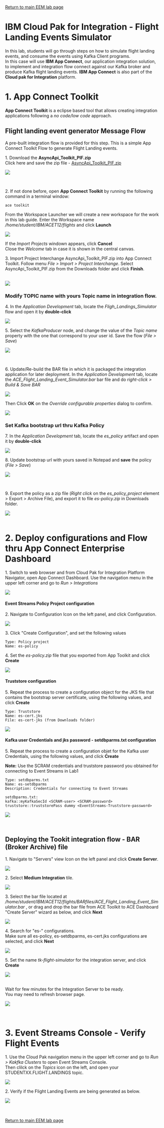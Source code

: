 
  [Return to main EEM lab page](../ReadMe.md#lab-abstracts)
  
  # IBM Cloud Pak for Integration - Flight Landing Events Simulator

  In this lab, students will go through steps on how to simulate flight landing events, and consume the events using Kafka Client programs. <br>
  In this case will use **IBM App Connect**, our application integration solution, to implement and integration flow connect against our Kafka broker and produce Kafka flight landing events. **IBM App Connect** is also part of the **Cloud pak for Integration** platform.


  # 1. App Connect Toolkit

  **App Connect Toolkit** is a eclipse based tool that allows creating integration applications following a *no code/low code* approach.

  ## Flight landing event generator Message Flow

  A pre-built integration flow is provided for this step. This is a simple App Connect Toolkit Flow to generate Flight Landing events.<br>

  1\. Download the **AsyncApi_Toolkit_PIF.zip** <br>
  Click here and save the zip file - [AsyncApi_Toolkit_PIF.zip](../source/project-interchange/AsyncApi_Toolkit_PIF.zip)

  ![](../images/ace-flight-landing-event-simulator.png)

  <br>

  2\. If not done before, open **App Connect Toolkit** by running the following command in a terminal window:

  ```
  ace toolkit

  ```

  From the Workspace Launcher we will create a new workspace for the work in this lab guide. Enter the Workspace name */home/student/IBM/ACET12/flights* and click **Launch**

  ![](../images/toolkit-launch-1.png)


  If the *Import Projects* windown appears, click **Cancel**<br/>
  Close the *Welcome* tab in case it is shown in the central canvas.


  3\. Import Project Interchange AsyncApi_Toolkit_PIF.zip into App Connect Toolkit. Follow menu *File > Import > Project Interchange*. Select AsyncApi_Toolkit_PIF.zip from the Downloads folder and click **Finish**.
  <br><br>

  ![](../images/toolkit-import-1.png)


  ### Modify TOPIC name with yours Topic name in integration flow.<br>

  4\. In the *Application Development* tab, locate the *Fligh_Landings_Simulator* flow and open it by **double-click**

  ![](../images/toolkit-openflow-1.png)

  5\. Select the *KafkaProducer* node, and change the value of the *Topic name* property with the one that correspond to your user id. Save the flow (*File > Save*)

  ![](../images/ace-fl-simulator-kafkatopic.png)

  <br>

  6\. Update/Re-build the BAR file in which it is packaged the integration application for later deployment. In the *Application Development* tab, locate the *ACE_Flight_Landing_Event_Simulator.bar* bar file and do *right-click > Build & Save BAR*

  ![](../images/toolkit-build-bar-1.png)

  Then Click **OK** on the *Override configurable properties* dialog to confirm.

  ![](../images/toolkit-build-bar-2.png)

  ### Set Kafka bootstrap url thru Kafka Policy

  7\. In the *Application Development* tab, locate the *es_policy* artifact and open it by **double-click**

  ![](../images/toolkit-open-policy-1.png)

  8\. Update bootstrap url with yours saved in  Notepad and **save** the policy (*File > Save*)

  ![](../images/ace-es-policy.png)

  <br>

  9\. Export the policy as a zip file (*Right click* on the *es_policy_project* element > Export > Archive File), and export it to file *es-policy.zip* in Downloads folder.


  ![](../images/ace-es-policy-export.png)
  <br><br>


  # 2. Deploy configurations and Flow thru App Connect Enterprise Dashboard

  1\. Switch to web browser and from Cloud Pak for Integration Platform Navigator, open App Connect Dashboard. Use the navigation menu in the upper left corner and go to *Run > Integrations*<br>

  ![](../images/cp4i-open-acedb-1.png)

  #### Event Streams Policy Project configuration
  2\. Navigate to Configuration Icon on the left panel, and click Configuration.<br>

  ![](../images/acedb-configurations.png)

  3\. Click "Create Configuration", and set the following values

  ```
  Type: Policy project
  Name: es-policy
  ```

  4\. Set the *es-policy.zip* file that you exported from App Toolkit and click **Create**

  ![](../images/acedb-es-policy-configuration.png)

  #### Truststore configuration

  5\. Repeat the process to create a configuration object for the JKS file that contains the bootstrap server certificate, using the following values, and click **Create**

  ```
  Type: Truststore
  Name: es-cert.jks
  File: es-cert-jks (from Downloads folder)
  ```

  ![](../images/acedb-es-cert-jks.png)

  #### Kafka user Credentials and jks password - setdbparms.txt configuration

  5\. Repeat the process to create a configuration objet for the Kafka user Credentials, using the following values, and click **Create**

  **Note:** Use the SCRAM credentials and truststore password you obtained for connecting to Event Streams in Lab1

  ```
  Type: setdbparms.txt
  Name: es-setdbparms
  Description: Credentials for connecting to Event Streams

  setdbparms.txt:
  kafka::myKafkaSecId <SCRAM-user> <SCRAM-password>
  truststore::truststorePass dummy <EventStreams-Truststore-password>

  ```

  ![](../images/acedb-setdbparms.png)

  <br>

  ## Deploying the Tookit integration flow - BAR (Broker Archive) file

  1\. Navigate to "Servers" view Icon on the left panel and click **Create Server**.

  ![](../images/cp4i-db-create-server-1.png)

  2\. Select **Medium Integration** tile. <br>

  ![](../images/cp4i-db-create-server-2.png)

  3\. Select the bar file located at */home/student/IBM/ACET12/flights/BARfiles/ACE_Flight_Landing_Event_Simulator.bar* , or drag and drop the bar file from ACE Toolkit to ACE Dashboard "Create Server" wizard as below, and click **Next**<br>

  ![](../images/acedb-barfile-deployment.png)

  4\. Search for "es-" configurations. <br>
  Make sure all es-policy, es-setdbparms, es-cert.jks configurations are selected, and click **Next**

  ![](../images/acedb-barfile-configurations.png)

  5\. Set the name *tk-flight-simulator* for the integration server, and click **Create**

  ![](../images/acedb-barfile-deployment-finalscreen.png)

  <br>
  Wait for few minutes for the Integration Server to be ready.<br>
  You may need to refresh browser page.

  ![](../images/acedb-server-ready.png)

  <br>

  # 3. Event Streams Console - Verify Flight Events

  1\. Use the Cloud Pak navigation menu in the upper left corner and go to *Run > Kakfka Clusters* to open Event Streams Console.<br/>
  Then clilck on the *Topics* icon on the left, and open your STUDENTXX.FLIGHT.LANDINGS topic.

  ![](../images/es-check-topic-flights.png)

  2\. Verify if the Flight Landing Events are being generated as below. <br>

  ![](../images/es-flight-landing-events.png)
  <br>
  <br>
  <br>


  [Return to main EEM lab page](../ReadMe.md#lab-abstracts)
